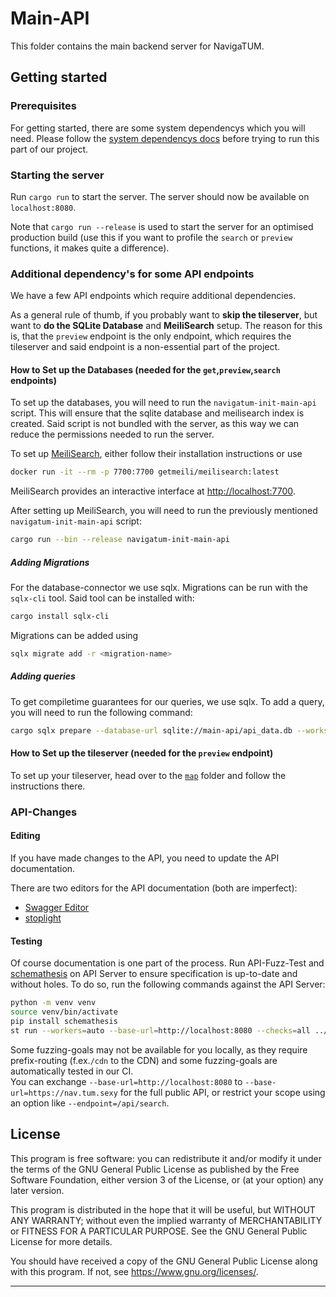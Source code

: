 # Main-API

This folder contains the main backend server for NavigaTUM.

## Getting started

### Prerequisites

For getting started, there are some system dependencys which you will need.
Please follow the [system dependencys docs](/resources/documentation/Dependencys.md) before trying to run this part of our project.

### Starting the server

Run `cargo run` to start the server.
The server should now be available on `localhost:8080`.

Note that `cargo run --release` is used to start the server for an optimised production build (use this if you want to profile the `search` or `preview` functions, it makes quite a difference).

### Additional dependency's for some API endpoints

We have a few API endpoints which require additional dependencies.

As a general rule of thumb, if you probably want to **skip the tileserver**, but want to **do the SQLite Database** and **MeiliSearch** setup.
The reason for this is, that the `preview` endpoint is the only endpoint, which requires the tileserver and said endpoint is a non-essential part of the project.

#### How to Set up the Databases (needed for the `get`,`preview`,`search` endpoints)

To set up the databases, you will need to run the `navigatum-init-main-api` script.
This will ensure that the sqlite database and meilisearch index is created.
Said script is not bundled with the server, as this way we can reduce the permissions needed to run the server.

To set up [MeiliSearch](https://github.com/meilisearch/MeiliSearch), either follow their installation instructions or use

```bash
docker run -it --rm -p 7700:7700 getmeili/meilisearch:latest
```

MeiliSearch provides an interactive interface at <http://localhost:7700>.

After setting up MeiliSearch, you will need to run the previously mentioned `navigatum-init-main-api` script:

```bash
cargo run --bin --release navigatum-init-main-api
```

##### Adding Migrations

For the database-connector we use sqlx.
Migrations can be run with the `sqlx-cli` tool. Said tool can be installed with:

```bash
cargo install sqlx-cli
```

Migrations can be added using

```bash
sqlx migrate add -r <migration-name>
```

##### Adding queries

To get compiletime guarantees for our queries, we use sqlx.
To add a query, you will need to run the following command:

```bash
cargo sqlx prepare --database-url sqlite://main-api/api_data.db --workspace
```

#### How to Set up the tileserver (needed for the `preview` endpoint)

To set up your tileserver, head over to the [`map`](https://github.com/TUM-Dev/NavigaTUM/tree/main/map) folder and follow the instructions there.

### API-Changes

#### Editing

If you have made changes to the API, you need to update the API documentation.

There are two editors for the API documentation (both are imperfect):

- [Swagger Editor](https://editor.swagger.io/?url=https://raw.githubusercontent.com/TUM-Dev/navigatum/main/openapi.yaml)
- [stoplight](https://stoplight.io/)

#### Testing

Of course documentation is one part of the process.
Run API-Fuzz-Test and [schemathesis](https://github.com/schemathesis/schemathesis) on API Server to ensure specification is up-to-date and without holes.
To do so, run the following commands against the API Server:

```bash
python -m venv venv
source venv/bin/activate
pip install schemathesis
st run --workers=auto --base-url=http://localhost:8080 --checks=all ../openapi.yaml
```

Some fuzzing-goals may not be available for you locally, as they require prefix-routing (f.ex.`/cdn` to the CDN) and some fuzzing-goals are automatically tested in our CI.  
You can exchange `--base-url=http://localhost:8080` to `--base-url=https://nav.tum.sexy` for the full public API, or restrict your scope using an option like `--endpoint=/api/search`.

## License

This program is free software: you can redistribute it and/or modify
it under the terms of the GNU General Public License as published by
the Free Software Foundation, either version 3 of the License, or
(at your option) any later version.

This program is distributed in the hope that it will be useful,
but WITHOUT ANY WARRANTY; without even the implied warranty of
MERCHANTABILITY or FITNESS FOR A PARTICULAR PURPOSE. See the
GNU General Public License for more details.

You should have received a copy of the GNU General Public License
along with this program. If not, see <https://www.gnu.org/licenses/>.

---
